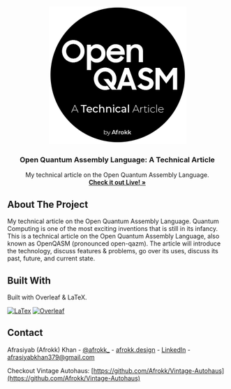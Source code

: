 <br />
<div align="center">
  <a href="https://afrokk.github.io/OpenQASM-Technical-Article/">
    <img src="assets/clip.png" alt="Logo" width="315" height="315">
  </a>

  <h3 align="center">Open Quantum Assembly Language: A Technical Article</h3>

  <p align="center">
    My technical article on the Open Quantum Assembly Language. 
    <br />
    <a href="https://afrokk.github.io/OpenQASM-Technical-Article/" target="_blank"><strong>Check it out Live! »</strong></a>
    <br />
  </p>
</div>

## About The Project

My technical article on the Open Quantum Assembly Language. Quantum Computing is one of the most exciting inventions that is still in its infancy. This is a technical article on the Open Quantum Assembly Language, also known as OpenQASM (pronounced open-qazm). The article will introduce the technology, discuss features & problems, go over its uses, discuss its past, future, and current state.

## Built With

Built with Overleaf & LaTeX.

[![LaTex][LaTex.com]][LaTex-url]
[![Overleaf][Overleaf.com]][Overleaf-url]

## Contact

Afrasiyab (Afrokk) Khan - [@afrokk_](https://www.instagram.com/afrokk_/) - [afrokk.design](https://afrokk.design/home) - [LinkedIn](https://www.linkedin.com/in/afrasiyab-k/) - afrasiyabkhan379@gmail.com

Checkout Vintage Autohaus: [https://github.com/Afrokk/Vintage-Autohaus](https://github.com/Afrokk/Vintage-Autohaus)

[LaTex.com]: https://img.shields.io/badge/LaTeX-47A141?style=for-the-badge&logo=LaTeX&logoColor=white
[LaTex-url]: https://www.latex-project.org/
[Overleaf.com]: https://img.shields.io/badge/Overleaf-47A141?style=for-the-badge&logo=Overleaf&logoColor=white
[Overleaf-url]: https://www.overleaf.com/
